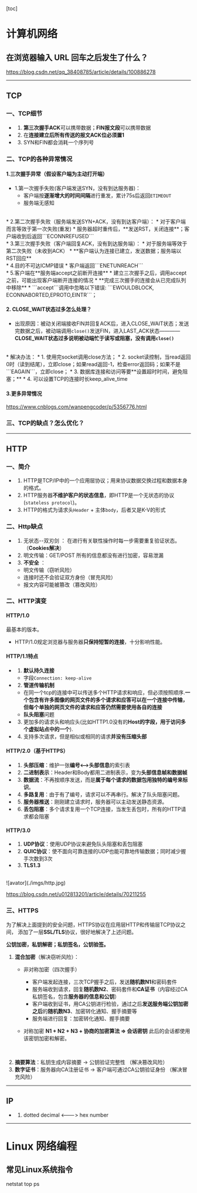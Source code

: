 [toc]
# 计算机网络
## 在浏览器输入 URL 回车之后发生了什么？
https://blog.csdn.net/qq_38408785/article/details/100886278

---

## TCP

### 一、TCP细节
* 1. **第三次握手ACK**可以携带数据；**FIN报文段**可以携带数据
* 2. 在**连接建立后所有传送的报文ACK位必须置1**
* 3. SYN和FIN都会消耗一个序列号


### 二、TCP的各种异常情况
#### 1.三次握手异常（假设客户端为主动打开端）
* 1.第一次握手失败(客户端发送SYN，没有到达服务器)：
    * 客户端按**逐渐增大的时间间隔**进行重发，累计75s后返回```ETIMEOUT```
    * 服务端无感知
<br>
* 2.第二次握手失败（服务端发送SYN+ACK，没有到达客户端）：
    * 对于客户端而言等效于第一次失败(重发)
    * 服务器超时重传后，**发送RST，关闭连接**；客户端收到后返回```ECONNREFUSED```
<br>
* 3.第三次握手失败（客户端回复ACK，没有到达服务端）：
    * 对于服务端等效于第二次失败（未收到ACK）
    * **客户端认为连接已建立，发送数据；服务端以RST回应**
<br>
* 4.目的不可达ICMP错误
    * 客户端返回```ENETUNREACH```
<br>
* 5.客户端在**服务端accept之前断开连接**
    * 建立三次握手之后，调用accept之前，可能出现客户端断开连接的情况
    * **完成三次握手的连接会从已完成队列中移除**
    * ```accept```调用中忽略以下错误:
    ```EWOULDBLOCK, ECONNABORTED,EPROTO,EINTR```；

#### 2. **CLOSE_WAIT状态过多**怎么处理？
* 出现原因：被动关闭端接收FIN并回复ACK后，进入CLOSE_WAIT状态；发送完数据之后，被动端调用```close()```发送FIN，进入LAST_ACK状态————**CLOSE_WAIT状态过多说明被动端忙于读写或阻塞，没有调用```close()```**
<br>
* 解决办法：
    * 1. 使用完socket调用close方法；
    * 2. socket读控制，当read返回0时（读到结尾），立即close；如果read返回-1，检查error返回码；如果不是```EAGAIN```，立即close；
    * 3. 数据库连接和访问等要**设置超时时间，避免阻塞；**
    * 4. 可以设置TCP的连接时长keep_alive_time

#### 3.更多异常情况
https://www.cnblogs.com/wanpengcoder/p/5356776.html

### 三、TCP的缺点？怎么优化？
---
## HTTP
### 一、简介
* 1. HTTP是TCP/IP中的一个应用层协议；用来协议数据交换过程和数据本身的格式。
* 2. HTTP服务器**不维护客户的状态信息**，即HTTP是一个无状态的协议(`stateless protocol`)。
* 3. HTTP的格式为请求头`Header` + 主体`body`，后者又是K-V的形式

### 二、Http缺点
* 1. 无状态--双刃剑 ： 在进行有关联性操作时每一步需要重复验证状态。（**Cookies解决**）
* 2. 明文传输：GET/POST 所有的信息都没有进行加密，容易泄漏
* 3. **不安全** ：
    * 明文传输（窃听风险）
    * 连接时还不会验证双方身份（冒充风险）
    * 报文内容可能被篡改（篡改风险）

### 二、HTTP演变
#### HTTP/1.0
最基本的版本。
* HTTP/1.0规定浏览器与服务器**只保持短暂的连接**，十分影响性能。

#### HTTP/1.1特点
* 1. **默认持久连接**
    * 字段`Connection: keep-alive`

* 2. **管道传输机制**
    * 在同一个tcp的连接中可以传送多个HTTP请求和响应，但必须按照顺序.**一个包含有许多图像的网页文件的多个请求和应答可以在一个连接中传输，但每个单独的网页文件的请求和应答仍然需要使用各自的连接**
    * **队头阻塞**问题

* 3. 更加多的请求头和响应头(比如HTTP1.0没有的**Host的字段，用于访问多个虚拟站点中的一个**).

* 4. 支持多次请求，但是相似或相同的请求**并没有压缩头部**

#### HTTP/2.0（基于HTTPS）
* 1. **头部压缩**：维护一张**编号<-->头部信息**的索引表
* 2. **二进制表示**：Header和Body都用二进制表示，变为**头部信息帧和数据帧**
* 3. **数据流**：不再按顺序发送，而是**属于每个请求的数据包用独特的编号来标识**。 
* 4. **多路复用**：由于有了编号，请求可以不再串行。解决了队头阻塞问题。
* 5. **服务器推送**：刚刚建立请求时，服务器可以主动发送静态资源。
* 6. **丢包阻塞**：多个请求复用一个TCP连接，当发生丢包时，所有的HTTP请求都会阻塞

#### HTTP/3.0
* 1. **UDP协议**：使用UDP协议来避免队头阻塞和丢包阻塞
* 2. **QUIC协议**：使不面向可靠连接的UDP也能可靠地传输数据；同时减少握手次数到3次
* 3. **TLS1.3**
<br>
![avator](./imgs/http.jpg)

https://blog.csdn.net/u012813201/article/details/70211255

### 三、HTTPS
为了解决上面提到的安全问题，HTTPS协议在应用层HTTP和传输层TCP协议之间，
添加了一层**SSL/TLS**协议，很好地解决了上述问题。

**公钥加密，私钥解密；私钥签名，公钥验签。**

1. **混合加密**（解决窃听风险）：
    * 非对称加密（四次握手）
        * 客户端发起连接，三次TCP握手之后，发送**随机数N1**和密码套件
        * 服务端收到请求，回复**随机数N2**、密码套件和**CA证书**（内容经过CA私钥签名，包含**服务器的信息和公钥**）
        * 客户端收到证书，用CA公钥进行检验，通过之后**发送服务端公钥加密之后**的**随机数N3**、加密转化通知、握手摘要等
        * 服务端进行回复：加密转化通知、握手摘要
    
    * 对称加密 
       **N1 + N2 + N3 + 协商的加密算法 => 会话密钥**
        此后的会话都使用该密钥加密和解密。
<br>       

2. **摘要算法**：私钥生成内容摘要 -> 公钥验证完整性 （解决篡改风险）
3. **数字证书**：服务器向CA注册证书 -> 客户端可通过CA公钥验证身份 （解决冒充风险）



---

## IP
* 1. dotted decimal <---> hex number

---
# Linux 网络编程
## 常见Linux系统指令
netstat
top
ps 